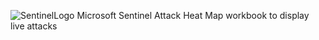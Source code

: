 ![SentinelLogo](https://github.com/LautrecSec/Blue-Teaming/assets/47429862/e72fdcf6-89bc-40e6-afb2-37254cab5d3a)
Microsoft Sentinel Attack Heat Map workbook to display live attacks

